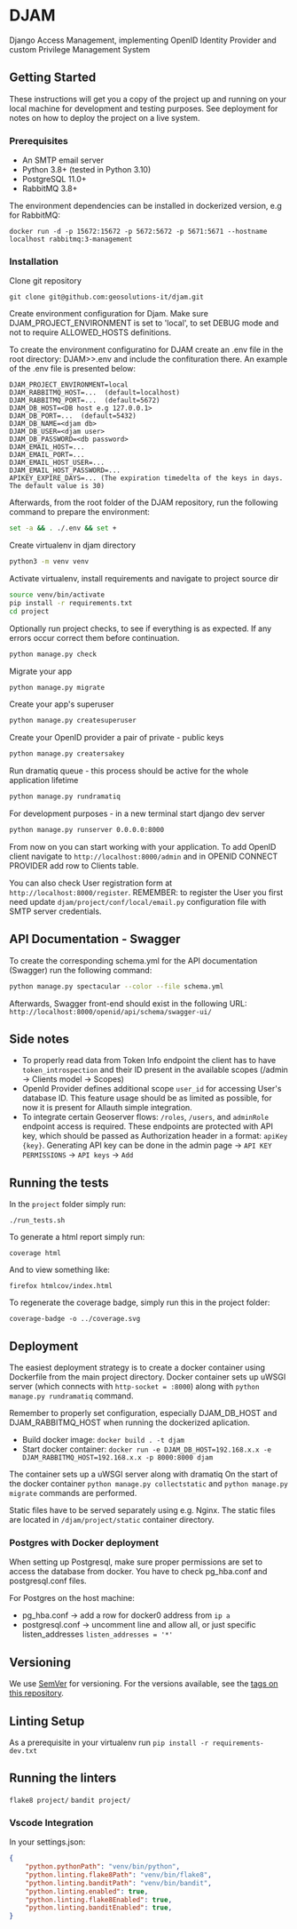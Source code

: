 # DJAM
Django Access Management, implementing OpenID Identity Provider and custom Privilege Management System

## Getting Started

These instructions will get you a copy of the project up and running on your local machine for development and testing purposes. See deployment for notes on how to deploy the project on a live system.

### Prerequisites

* An SMTP email server
* Python 3.8+ (tested in Python 3.10)
* PostgreSQL 11.0+
* RabbitMQ 3.8+

The environment dependencies can be installed in dockerized version, e.g for RabbitMQ:

```
docker run -d -p 15672:15672 -p 5672:5672 -p 5671:5671 --hostname localhost rabbitmq:3-management
```

### Installation

Clone git repository

```
git clone git@github.com:geosolutions-it/djam.git
```

Create environment configuration for Djam. Make sure DJAM_PROJECT_ENVIRONMENT is set to 'local',
 to set DEBUG mode and not to require ALLOWED_HOSTS definitions.

To create the environment configuratino for DJAM create an .env file in the root directory: DJAM>>.env and include the confituration there. An example of the .env file is presented below:

```
DJAM_PROJECT_ENVIRONMENT=local
DJAM_RABBITMQ_HOST=...  (default=localhost)
DJAM_RABBITMQ_PORT=...  (default=5672)
DJAM_DB_HOST=<DB host e.g 127.0.0.1>
DJAM_DB_PORT=...  (default=5432)
DJAM_DB_NAME=<djam db>
DJAM_DB_USER=<djam user>
DJAM_DB_PASSWORD=<db password>
DJAM_EMAIL_HOST=...
DJAM_EMAIL_PORT=...
DJAM_EMAIL_HOST_USER=...
DJAM_EMAIL_HOST_PASSWORD=...
APIKEY_EXPIRE_DAYS=... (The expiration timedelta of the keys in days. The default value is 30)
```
Afterwards, from the root folder of the DJAM repository, run the following command to prepare the environment:

```bash
set -a && . ./.env && set +
```

Create virtualenv in djam directory

```bash
python3 -m venv venv
```

Activate virtualenv, install requirements and navigate to project source dir

```bash
source venv/bin/activate
pip install -r requirements.txt
cd project
```

Optionally run project checks, to see if everything is as expected. If any errors occur correct them before continuation.

```bash
python manage.py check
```

Migrate your app

```bash
python manage.py migrate
```

Create your app's superuser

```bash
python manage.py createsuperuser
```

Create your OpenID provider a pair of private - public keys

```bash
python manage.py creatersakey
```

Run dramatiq queue - this process should be active for the whole application lifetime

```bash
python manage.py rundramatiq
```

For development purposes - in a new terminal start django dev server

```bash
python manage.py runserver 0.0.0.0:8000
```

From now on you can start working with your application. To add OpenID client navigate to `http://localhost:8000/admin`
and in OPENID CONNECT PROVIDER add row to Clients table.

You can also check User registration form at `http://localhost:8000/register`. REMEMBER: to register the User
you first need update `djam/project/conf/local/email.py` configuration file with SMTP server credentials.   

## API Documentation - Swagger

To create the corresponding schema.yml for the API documentation (Swagger) run the following command:

```bash
python manage.py spectacular --color --file schema.yml
```
Afterwards, Swagger front-end should exist in the following URL: `http://localhost:8000/openid/api/schema/swagger-ui/`

## Side notes

* To properly read data from Token Info endpoint the client has to have `token_introspection` and their ID present in the available scopes (/admin -> Clients model -> Scopes) 
* OpenId Provider defines additional scope `user_id` for accessing User's database ID. This feature usage should be as limited as possible, for now it is present for Allauth simple integration.
* To integrate certain Geoserver flows: `/roles`, `/users`, and `adminRole` endpoint access is required. These endpoints are protected with API key, which should be passed as Authorization header in a format: `apiKey {key}`.
Generating API key can be done in the admin page -> `API KEY PERMISSIONS` -> `API keys` -> `Add` 

## Running the tests

In the `project` folder simply run:

`./run_tests.sh`

To generate a html report simply run:

`coverage html`

And to view something like:

`firefox htmlcov/index.html`

To regenerate the coverage badge, simply run this in the project folder:

`coverage-badge -o ../coverage.svg`

## Deployment

The easiest deployment strategy is to create a docker container using Dockerfile from the main project directory. Docker container sets up uWSGI server (which connects with `http-socket = :8000`) along with `python manage.py rundramatiq` command.

Remember to properly set configuration, especially DJAM_DB_HOST and DJAM_RABBITMQ_HOST when running the dockerized aplication.

* Build docker image: `docker build . -t djam`
* Start docker container: `docker run -e DJAM_DB_HOST=192.168.x.x -e DJAM_RABBITMQ_HOST=192.168.x.x -p 8000:8000 djam`

The container sets up a uWSGI server along with dramatiq
On the start of the docker container `python manage.py collectstatic` and `python manage.py migrate` commands are performed.

Static files have to be served separately using e.g. Nginx. The static files are located in `/djam/project/static` container directory.

### Postgres with Docker deployment

When setting up Postgresql, make sure proper permissions are set to access the database from docker.
You have to check pg_hba.conf and postgresql.conf files.

For Postgres on the host machine:

* pg_hba.conf -> add a row for docker0 address from `ip a`
* postgresql.conf -> uncomment line and allow all, or just specific listen_addresses `listen_addresses = '*'`

## Versioning

We use [SemVer](http://semver.org/) for versioning. For the versions available, see the [tags on this repository](https://github.com/geosolutions-it/djam/tags). 

## Linting Setup

As a prerequisite in your virtualenv run `pip install -r requirements-dev.txt`

## Running the linters

`flake8 project/`
`bandit project/`

### Vscode Integration

In your settings.json:

```json
{
    "python.pythonPath": "venv/bin/python",
    "python.linting.flake8Path": "venv/bin/flake8",
    "python.linting.banditPath": "venv/bin/bandit",
    "python.linting.enabled": true,
    "python.linting.flake8Enabled": true,
    "python.linting.banditEnabled": true,
}
```

